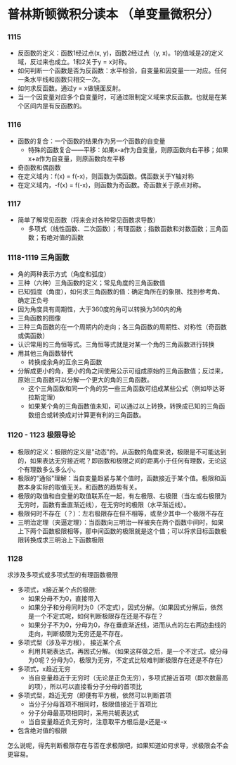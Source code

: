 # 普林斯顿微积分读本 （单变量微积分）

### 1115
- 反函数的定义：函数1经过点(x, y)，函数2经过点（y, x)。1的值域是2的定义域，反过来也成立。1和2关于y = x对称。
- 如何判断一个函数是否为反函数：水平检验，自变量和因变量一一对应。任何一条水平线和函数只相交一次。
- 如何求反函数。通过y = x做镜面反射。
- 当一个因变量对应多个自变量时，可通过限制定义域来求反函数。也就是在某个区间内是有反函数的。

### 1116
- 函数的复合：一个函数的结果作为另一个函数的自变量
	- 特殊的函数复合——平移：如果x-a作为自变量，则原函数向右平移；如果x+a作为自变量，则原函数向左平移
- 奇函数和偶函数
 - 在定义域内：f(x) = f(-x)，则函数为偶函数。偶函数关于Y轴对称
 - 在定义域内，-f(x) = f(-x)，则函数为奇函数。奇函数关于原点对称。

### 1117
- 简单了解常见函数（将来会对各种常见函数求导数）
	- 多项式（线性函数、二次函数）；有理函数；指数函数和对数函数；三角函数；有绝对值的函数


### 1118-1119 三角函数
- 角的两种表示方式（角度和弧度）
- 三种（六种）三角函数的定义；常见角度的三角函数值
- 已知弧度（角度），如何求三角函数的值：确定角所在的象限、找到参考角、确定正负号
 - 因为角度具有周期性，大于360度的角可以转换为360内的角
- 三角函数的图像
 - 三种三角函数的在一个周期内的走向；各三角函数的周期性、对称性（奇函数或偶函数）
- 认识常用的三角恒等式。三角恒等式就是对某一个角的三角函数进行转换
 - 用其他三角函数替代
	- 转换成余角的互余三角函数
 - 分解成更小的角，更小的角之间使用公示可组成原始的三角函数值；反过来，原始三角函数可以分解一个更大的角的三角函数。
	- 这个三角函数和同一个角的另一些三角函数可组成某些公式（例如毕达哥拉斯定理）
	- 如果某个角的三角函数值未知，可以通过以上转换，转换成已知的三角函数组合或转换成对计算更有利的三角函数。

### 1120 - 1123 极限导论
- 极限的定义：极限的定义是"动态"的。从函数的角度来说，极限是不可能达到的，如果表达无穷接近呢？即函数和极限之间的距离小于任何有理数，无论这个有理数多么多么小。
- 极限的"通俗"理解：当自变量趋紧与某个值时，函数接近于某个值。极限和函数本身实际的取值无关。和函数的趋势有关。
- 极限的取值和自变量的取值联系在一起，有左极限、右极限（当左或右极限为无穷时，函数有垂直渐近线），在无穷时的极限（水平渐近线）。
- 极限何时不存在（？）：左右极限存在但不相等，或至少其中一个极限不存在
- 三明治定理（夹逼定理）：当函数向三明治一样被夹在两个函数中间时，如果上下两个函数极限相等，那中间函数的极限就是这个值；可以将求目标函数极限转换成求三明治上下函数极限

### 1128
求涉及多项式或多项式型的有理函数极限
- 多项式，x接近某个点的极限:
	- 如果分母不为0，直接带入
	- 如果分子和分母同时为0（不定式），因式分解。（如果因式分解后，依然是一个不定式呢，如何判断极限存在还是不存在？
	- 如果分子不为0，分母为0，存在垂直渐近线，进而从点的左右两边曲线的走向，判断极限为无穷还是不存在。
- 多项式型（涉及平方根）， 接近某个点
	- 利用共轭表达式，再因式分解。（如果这样做之后，是一个不定式，或分母为0呢？分母为0，极限为无穷，不定式比较难判断极限存在还是不存在）
- 多项式，x趋近无穷
	- 当自变量趋近于无穷时（无论是正负无穷），多项式接近首项（即次数最高的项），所以可以直接看分子分母的首项比
- 多项式型，趋近无穷（即便有平方根，依然可以判断首项
	- 当分子分母首项不相同时，极限值接近于首项比
	- 分子分母最高项相同时，采用共轭表达式
	- 当自变量趋近负无穷时，注意取平方根后是x还是-x
- 包含绝对值的极限

怎么说呢，得先判断极限存在与否在求极限吧，如果知道如何求导，求极限会不会更容易。
